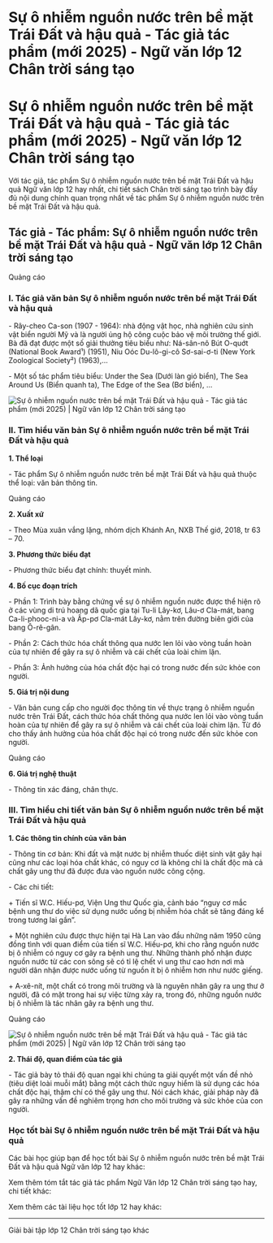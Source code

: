 # Sự ô nhiễm nguồn nước trên bề mặt Trái Đất và hậu quả - Tác giả tác phẩm (mới 2025) - Ngữ văn lớp 12 Chân trời sáng tạo

# Sự ô nhiễm nguồn nước trên bề mặt Trái Đất và hậu quả - Tác giả tác phẩm (mới 2025) - Ngữ văn lớp 12 Chân trời sáng tạo

Với tác giả, tác phẩm Sự ô nhiễm nguồn nước trên bề mặt Trái Đất và hậu quả Ngữ văn lớp 12 hay nhất, chi tiết sách Chân trời sáng tạo trình bày đầy đủ nội dung chính quan trọng nhất về tác phẩm Sự ô nhiễm nguồn nước trên bề mặt Trái Đất và hậu quả.

## Tác giả - Tác phẩm: Sự ô nhiễm nguồn nước trên bề mặt Trái Đất và hậu quả - Ngữ văn lớp 12 Chân trời sáng tạo

Quảng cáo

### **I. Tác giả văn bản Sự ô nhiễm nguồn nước trên bề mặt Trái Đất và hậu quả**

\- Rây-cheo Ca-son (1907 - 1964): nhà động vật học, nhà nghiên cứu sinh vật biển người Mỹ và là người ủng hộ công cuộc bảo vệ môi trường thế giới. Bà đã đạt được một số giải thưởng tiêu biểu như: Ná-sân-nô Bút O-quớt (National Book Award¹) (1951), Niu Oóc Du-lô-gi-cô Sơ-sai-ơ-ti (New York Zoological Society²) (1963),...

\- Một số tác phẩm tiêu biểu: Under the Sea (Dưới làn gió biển), The Sea Around Us (Biển quanh ta), The Edge of the Sea (Bơ biển), ...

![Sự ô nhiễm nguồn nước trên bề mặt Trái Đất và hậu quả - Tác giả tác phẩm \(mới 2025\) | Ngữ văn lớp 12 Chân trời sáng tạo](https://vietjack.com/soan-van-lop-12-ct/images/tac-gia-tac-pham-su-o-nhiem-nguon-nuoc-tren-be-mat-trai-dat-va-hau-qua-236241.PNG)

### **II. Tìm hiểu văn bản Sự ô nhiễm nguồn nước trên bề mặt Trái Đất và hậu quả**

**1\. Thể loại**

\- Tác phẩm Sự ô nhiễm nguồn nước trên bề mặt Trái Đất và hậu quả thuộc thể loại: văn bản thông tin.

Quảng cáo

**2\. Xuất xứ**

\- Theo Mùa xuân vắng lặng, nhóm dịch Khánh An, NXB Thế giớ, 2018, tr 63 – 70.

**3\. Phương thức biểu đạt**

\- Phương thức biểu đạt chính: thuyết minh.

**4\. Bố cục đoạn trích**

\- Phần 1: Trình bày bằng chứng về sự ô nhiễm nguồn nước được thể hiện rõ ở các vùng di trú hoang dã quốc gia tại Tu-li Lây-kơ, Lâu-ơ Cla-mát, bang Ca-li-phooc-ni-a và Ấp-pơ Cla-mát Lây-kơ, nằm trên đường biên giới của bang Ô-rê-gân.

\- Phần 2: Cách thức hóa chất thông qua nước len lỏi vào vòng tuần hoàn của tự nhiên để gây ra sự ô nhiễm và cái chết của loài chim lặn.

\- Phần 3: Ảnh hưởng của hóa chất độc hại có trong nước đến sức khỏe con người.

**5\. Giá trị nội dung**

\- Văn bản cung cấp cho người đọc thông tin về thực trạng ô nhiễm nguồn nước trên Trái Đất, cách thức hóa chất thông qua nước len lỏi vào vòng tuần hoàn của tự nhiên để gây ra sự ô nhiễm và cái chết của loài chim lặn. Từ đó cho thấy ảnh hưởng của hóa chất độc hại có trong nước đến sức khỏe con người. 

Quảng cáo

**6\. Giá trị nghệ thuật**

\- Thông tin xác đáng, chân thực.

### **III. Tìm hiểu chi tiết văn bản Sự ô nhiễm nguồn nước trên bề mặt Trái Đất và hậu quả**

**1\. Các thông tin chính của văn bản**

\- Thông tin cơ bản: Khi đất và mặt nước bị nhiễm thuốc diệt sinh vật gây hại cũng như các loại hóa chất khác, có nguy cơ là không chỉ là chất độc mà cả chất gây ung thư đã được đưa vào nguồn nước công cộng.

\- Các chi tiết:

\+ Tiến sĩ W.C. Hiếu-pơ, Viện Ung thư Quốc gia, cảnh báo “nguy cơ mắc bệnh ung thư do việc sử dụng nước uống bị nhiễm hóa chất sẽ tăng đáng kể trong tương lai gần”.

\+ Một nghiên cứu được thực hiện tại Hà Lan vào đầu những năm 1950 cũng đồng tình với quan điểm của tiến sĩ W.C. Hiếu-pơ, khi cho rằng nguồn nước bị ô nhiễm có nguy cơ gây ra bệnh ung thư. Những thành phố nhận được nguồn nước từ các con sông sẽ có tỉ lệ chết vì ung thư cao hơn nơi mà người dân nhận được nước uống từ nguồn ít bị ô nhiễm hơn như nước giếng.

\+ A-xê-nít, một chất có trong môi trường và là nguyên nhân gây ra ung thư ở người, đã có mặt trong hai sự việc từng xảy ra, trong đó, những nguồn nước bị ô nhiễm là tác nhân gây ra bệnh ung thư.

Quảng cáo

![Sự ô nhiễm nguồn nước trên bề mặt Trái Đất và hậu quả - Tác giả tác phẩm \(mới 2025\) | Ngữ văn lớp 12 Chân trời sáng tạo](https://vietjack.com/soan-van-lop-12-ct/images/tac-gia-tac-pham-su-o-nhiem-nguon-nuoc-tren-be-mat-trai-dat-va-hau-qua-236242.PNG)

**2\. Thái độ, quan điểm của tác giả**

\- Tác giả bày tỏ thái độ quan ngại khi chúng ta giải quyết một vấn đề nhỏ (tiêu diệt loài muỗi mắt) bằng một cách thức nguy hiểm là sử dụng các hóa chất độc hại, thậm chí có thể gây ung thư. Nói cách khác, giải pháp này đã gây ra những vấn đề nghiêm trọng hơn cho môi trường và sức khỏe của con người.

### **Học tốt bài Sự ô nhiễm nguồn nước trên bề mặt Trái Đất và hậu quả**

Các bài học giúp bạn để học tốt bài Sự ô nhiễm nguồn nước trên bề mặt Trái Đất và hậu quả Ngữ văn lớp 12 hay khác:

Xem thêm tóm tắt tác giả tác phẩm Ngữ Văn lớp 12 Chân trời sáng tạo hay, chi tiết khác:

Xem thêm các tài liệu học tốt lớp 12 hay khác:

* * *

Giải bài tập lớp 12 Chân trời sáng tạo khác
